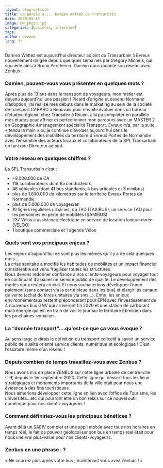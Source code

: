 ```yaml
---
layout: blog-article
title: La parole à.... Damien Wattez de Transurbain
date: 2020-09-15
image: DW_photo.jpg
categories: [business, interview]
tags:
author: oceane
lang: fr
---
```


Damien Wattez est aujourd’hui directeur adjoint du Transurbain à Evreux nouvellement dirigée depuis quelques semaines par Grégory Michels, qui succède ainsi à Bruno Percheron. Damien nous raconte son réseau avec Zenbus&nbsp;:

### Damien, pouvez-vous vous présenter en quelques mots&nbsp;?
Après plus de 13 ans dans le transport de voyageurs, mon métier est devenu aujourd’hui une passion&nbsp;! Picard d’origine et devenu Normand d’adoption, j’ai réalisé mes débuts dans le marketing au sein de la société de transport CABARO à Beauvais pour ensuite évoluer dans un bureau d’études régional chez Transdev à Rouen. J’ai pu compléter en parallèle mes études pour affiner et perfectionner mon parcours avec un MASTER 2 en Géographie Aménagement spécialité Transport. Evreux m’a, par la suite, « tendu la main » où je continue d’évoluer aujourd’hui dans le développement des mobilités du territoire d’Evreux Portes de Normandie avec l’ensemble des acteurs locaux et collaborateurs de la SPL Transurbain en tant que Directeur adjoint.
 
### Votre réseau en quelques chiffres&nbsp;?
La SPL Transurbain c’est&nbsp;:
- +9.000.000 de CA
- 118 collaborateurs dont 85 conducteurs
- 48 véhicules (dont 41 bus standards, 4 bus articulés et 3 minibus)
- plus de 1.800.000 de kilomètres sur le territoire Evreux Portes de Normandie
- plus de 5.000.000 de voyages/an
- 10 lignes régulières urbaines, du TAD (TAXIBUS), un service TAD pour les personnes en perte de mobilités (SAMIBUS)
- 237 Vélos à assistance électrique en service de location longue durée (VELOO)
- 1 boutique commerciale et 1 agence Véloo
 
### Quels sont vos principaux enjeux&nbsp;?
Les enjeux d’aujourd’hui ne sont plus les mêmes qu’il y a de cela quelques mois…<br>
La crise sanitaire a modifié les habitudes de mobilités et un impact financier considérable est venu fragiliser toutes les structures.<br>
Nous devons redonner confiance à nos clients-voyageurs pour voyager tout en continuant d’assurer un service public de qualité. Le développement des modes doux restera crucial. Et nous souhaiterions développer l’open paiement (sans contact via la carte bleue dans les bus) et élargir les canaux de vente (achat de titres unitaires via sms…). Enfin, les enjeux environnementaux restent prépondérant pour EPN avec l’investissement de 4 nouveaux bus GNV qui arriveront fin 2020 et une station de carburant multi énergie qui est en train de voir le jour sur le territoire Ebroïcien dans les prochaines semaines.
 
### La “donnée transport”….qu'est-ce que ça vous évoque&nbsp;?
Au sens large je dirais la définition du transport collectif à savoir un service public de qualité orienté service clients, numérique et écologique&nbsp;! C’est l’ossature même d’un réseau&nbsp;!
 
### Depuis combien de temps travaillez-vous avec Zenbus&nbsp;?
Nous avons mis en place ZENBUS sur notre ligne urbaine de centre-ville (T9) depuis le 1er septembre 2020. Cette ligne qui dessert tous les lieux stratégiques et monuments importants de la ville était pour nous une évidence à des fins touristiques.<br>
Nous aimerions développer cette ligne en lien avec l’office de Tourisme, les universités…etc qui pourront être un bon relais sur ce nouvel outil numérique pour nos clients-voyageurs&nbsp;!
 
### Comment définiriez-vous les principaux bénéfices&nbsp;?
Ayant déjà un SAEIV complet et une appli mobile avec tous nos horaires en temps réel, le fait de pouvoir géolocaliser son bus en temps réel était pour nous une vrai plus-value pour nos clients-voyageurs. 
 
### Zenbus en une phrase&nbsp;:&nbsp;?
« Ne courrez plus après votre bus ; maintenant vous avez Zenbus&nbsp;! » 
